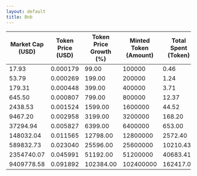 ```yaml
---
layout: default
title: Bnb
---
```

| Market Cap (USD) | Token Price (USD) | Token Price Growth (%) | Minted Token (Amount) | Total Spent (Token) | Author Revenue (USD) | Platform Mint Fee (USD) |
|------------------|-------------------|------------------------|-----------------------|--------------------|-------------------------|-------------------------|
| 17.93 | 0.000179 | 99.00 | 100000 | 0.46 | 0.40 | 0.04 |
| 53.79 | 0.000269 | 199.00 | 200000 | 1.24 | 1.08 | 0.11 |
| 179.31 | 0.000448 | 399.00 | 400000 | 3.71 | 3.23 | 0.32 |
| 645.50 | 0.000807 | 799.00 | 800000 | 12.37 | 10.76 | 1.08 |
| 2438.53 | 0.001524 | 1599.00 | 1600000 | 44.52 | 38.73 | 3.87 |
| 9467.20 | 0.002958 | 3199.00 | 3200000 | 168.20 | 146.31 | 14.63 |
| 37294.94 | 0.005827 | 6399.00 | 6400000 | 653.00 | 568.03 | 56.80 |
| 148032.04 | 0.011565 | 12798.00 | 12800000 | 2572.40 | 2237.70 | 223.77 |
| 589832.73 | 0.023040 | 25596.00 | 25600000 | 10210.43 | 8881.92 | 888.19 |
| 2354740.07 | 0.045991 | 51192.00 | 51200000 | 40683.41 | 35389.96 | 3539.00 |
| 9409778.58 | 0.091892 | 102384.00 | 102400000 | 162417.01 | 141284.40 | 14128.44 |
